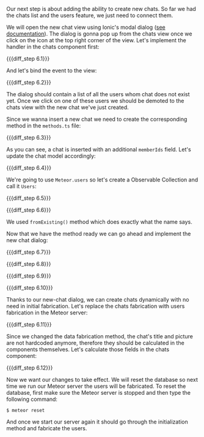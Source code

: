 Our next step is about adding the ability to create new chats. So far we had the chats list and the users feature, we just need to connect them.

We will open the new chat view using Ionic's modal dialog ([see documentation](http://ionicframework.com/docs/v2/components/#modals)). The dialog is gonna pop up from the chats view once we click on the icon at the top right corner of the view. Let's implement the handler in the chats component first:

{{{diff_step 6.1}}}

And let's bind the event to the view:

{{{diff_step 6.2}}}

The dialog should contain a list of all the users whom chat does not exist yet. Once we click on one of these users we should be demoted to the chats view with the new chat we've just created.

Since we wanna insert a new chat we need to create the corresponding method in the `methods.ts` file:

{{{diff_step 6.3}}}

As you can see, a chat is inserted with an additional `memberIds` field. Let's update the chat model accordingly:

{{{diff_step 6.4}}}

We're going to use `Meteor.users` so let's create a Observable Collection and call it `Users`:

{{{diff_step 6.5}}}

{{{diff_step 6.6}}}

We used `fromExisting()` method which does exactly what the name says.

Now that we have the method ready we can go ahead and implement the new chat dialog:

{{{diff_step 6.7}}}

{{{diff_step 6.8}}}

{{{diff_step 6.9}}}

{{{diff_step 6.10}}}


Thanks to our new-chat dialog, we can create chats dynamically with no need in initial fabrication. Let's replace the chats fabrication with users fabrication in the Meteor server:

{{{diff_step 6.11}}}

Since we changed the data fabrication method, the chat's title and picture are not hardcoded anymore, therefore they should be calculated in the components themselves. Let's calculate those fields in the chats component:

{{{diff_step 6.12}}}

Now we want our changes to take effect. We will reset the database so next time we run our Meteor server the users will be fabricated. To reset the database, first make sure the Meteor server is stopped and then type the following command:

    $ meteor reset

And once we start our server again it should go through the initialization method and fabricate the users.
